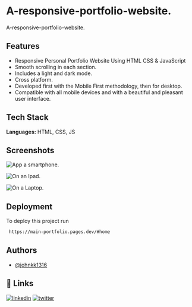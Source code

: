 
# A-responsive-portfolio-website.

A-responsive-portfolio-website.


## Features

- Responsive Personal Portfolio Website Using HTML CSS & JavaScript
- Smooth scrolling in each section.
- Includes a light and dark mode.
- Cross platform.
- Developed first with the Mobile First methodology, then for desktop.
- Compatible with all mobile devices and with a beautiful and pleasant user interface.


    
    
    
    
    

## Tech Stack

**Languages:** HTML, CSS, JS




## Screenshots

![App a smartphone.](https://user-images.githubusercontent.com/88212270/188471150-9297ffdb-dff7-4d8b-b982-e373c8dbfb92.png)

![On an Ipad.](https://user-images.githubusercontent.com/88212270/188471347-2272dcf0-0aea-42a0-8925-94599a57006a.png)

![On a Laptop.](https://user-images.githubusercontent.com/88212270/188471447-b04aeb11-803a-4d4f-89e0-7d5d03d06ae9.png)

## Deployment

To deploy this project run

```bash
 https://main-portfolio.pages.dev/#home
```


## Authors

- [@johnkk1316](https://github.com/johnkk1316)


## 🔗 Links
[![linkedin](https://img.shields.io/badge/linkedin-0A66C2?style=for-the-badge&logo=linkedin&logoColor=white)](https://www.linkedin.com/in/john-kinyanjui-82374120a/)
[![twitter](https://img.shields.io/badge/twitter-1DA1F2?style=for-the-badge&logo=twitter&logoColor=white)](https://twitter.com/@Vykin98)

